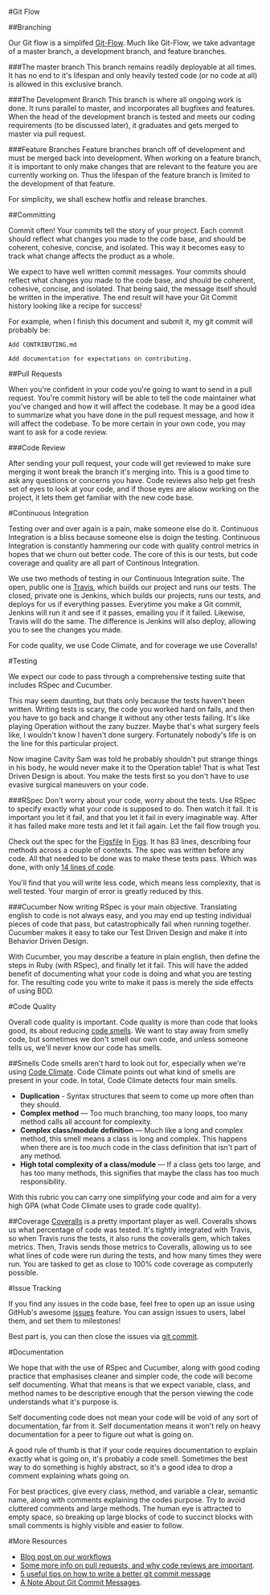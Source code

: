 #Git Flow

##Branching

Our Git flow is a simplifed [Git-Flow](http://nvie.com/posts/a-successful-git-branching-model/). Much like Git-Flow, we take advantage of a master branch, a development branch, and feature branches.

###The master branch
This branch remains readily deployable at all times. It has no end to it's lifespan and only heavily tested code (or no code at all) is allowed in this exclusive branch.

###The Development Branch
This branch is where all ongoing work is done. It runs parallel to master, and incorporates all bugfixes and features. When the head of the development branch is tested and meets our coding requirements (to be discussed later), it graduates and gets merged to master via pull request.

###Feature Branches
Feature branches branch off of development and must be merged back into development. When working on a feature branch, it is important to only make changes that are relevant to the feature you are currently working on. Thus the lifespan of the feature branch is limited to the development of that feature.

For simplicity, we shall eschew hotfix and release branches.

##Committing

Commit often! Your commits tell the story of your project. Each commit should reflect what changes you made to the code base, and should be coherent, cohesive, concise, and isolated. This way it becomes easy to track what change affects the product as a whole.

We expect to have well written commit messages. Your commits should reflect what changes you made to the code base, and should be coherent, cohesive, concise, and isolated. That being said, the message itself should be written in the imperative. The end result will have your Git Commit history looking like a recipe for success!

For example, when I finish this document and submit it, my git commit will probably be:

```
Add CONTRIBUTING.md

Add documentation for expectations on contributing.
```


##Pull Requests

When you're confident in your code you're going to want to send in a pull request. You're commit history will be able to tell the code maintainer what you've changed and how it will affect the codebase. It may be a good idea to summarize what you have done in the pull request message, and how it will affect the codebase. To be more certain in your own code, you may want to ask for a code review.

###Code Review

After sending your pull request, your code will get reviewed to make sure merging it wont break the branch it's merging into. This is a good time to ask any questions or concerns you have. Code reviews also help get fresh set of eyes to look at your code, and if those eyes are alsow working on the project, it lets them get familiar with the new code base.


#Continuous Integration

Testing over and over again is a pain, make someone else do it. Continuous Integration is a bliss because someone else is doign the testing. Continuous Integration is constantly hammering our code with quality control metrics in hopes that we churn out better code. The core of this is our tests, but code coverage and quality are all part of Continous Integration.

We use two methods of testing in our Continuous Integration suite. The open, public one is [Travis](https://travis-ci.org/NYULibraries/ichabod), which builds our project and runs our tests. The closed, private one is Jenkins, which builds our projects, runs our tests, and deploys for us if everything passes. Everytime you make a Git commit, Jenkins will run it and see if it passes, emailing you if it failed. Likewise, Travis will do the same. The difference is Jenkins will also deploy, allowing you to see the changes you made.

For code quality, we use Code Climate, and for coverage we use Coveralls!

#Testing

We expect our code to pass through a comprehensive testing suite that includes RSpec and Cucumber.

This may seem daunting, but thats only because the tests haven't been written. Writing tests is scary, the code you worked hard on fails, and then you have to go back and change it without any other tests failing. It's like playing Operation without the zany buzzer. Maybe that's what surgery feels like, I wouldn't know I haven't done surgery. Fortunately nobody's life is on the line for this particular project.

Now imagine Cavity Sam was told he probably shouldn't put strange things in his body, he would never make it to the Operation table! That is what Test Driven Design is about. You make the tests first so you don't have to use evasive surgical maneuvers on your code.

###RSpec
Don't worry about your code, worry about the tests. Use RSpec to specify exactly what your code is supposed to do. Then watch it fail. It is important you let it fail, and that you let it fail in every imaginable way. After it has failed make more tests and let it fail again. Let the fail flow trough you.

Check out the spec for the [Figsfile](https://github.com/NYULibraries/figs/blob/master/spec/figs/figfile_spec.rb) in [Figs](https://github.com/NYULibraries/figs). It has 83 lines, describing four methods across a couple of contexts. The spec was written before any code. All that needed to be done was to make these tests pass. Which was done, with only [14 lines of code](https://github.com/NYULibraries/figs/blob/master/lib/figs/figsfile.rb).

You'll find that you will write less code, which means less complexity, that is well tested. Your margin of error is greatly reduced by this.


###Cucumber
Now writing RSpec is your main objective. Translating english to code is not always easy, and you may end up testing individual pieces of code that pass, but catastrophically fail when running together. Cucumber makes it easy to take our Test Driven Design and make it into Behavior Driven Design.

With Cucumber, you may describe a feature in plain english, then define the steps in Ruby (with RSpec), and finally let it fail. This will have the added benefit of documenting what your code is doing and what you are testing for. The resulting code you write to make it pass is merely the side effects of using BDD.

#Code Quality

Overall code quality is important. Code quality is more than code that looks good, its about reducing [code smells](http://martinfowler.com/bliki/CodeSmell.html). We want to stay away from smelly code, but sometimes we don't smell our own code, and unless someone tells us, we'll never know our code has smells.

##Smells
Code smells aren't hard to look out for, especially when we're using [Code Climate](https://codeclimate.com/github/NYULibraries/ichabod/). Code Climate points out what kind of smells are present in your code. In total, Code Climate detects four main smells.

* __Duplication__ - Syntax structures that seem to come up more often than they should.
* __Complex method__ — Too much branching, too many loops, too many method calls all account for complexity.
* __Complex class/module definition__ — Much like a long and complex method, this smell means a class is long and complex. This happens when there are is too much code in the class definition that isn't part of any method.
* __High total complexity of a class/module__ — If a class gets too large, and has too many methods, this signifies that maybe the class has too much responsibility.

With this rubric you can carry one simplifying your code and aim for a very high GPA (what Code Climate uses to grade code quality).

##Coverage
[Coveralls](https://coveralls.io/r/NYULibraries/ichabod?branch=development) is a pretty important player as well. Coveralls shows us what percentage of code was tested. It's tightly integrated with Travis, so when Travis runs the tests, it also runs the coveralls gem, which takes metrics. Then, Travis sends those metrics to Coveralls, allowing us to see what lines of code were run during the tests, and how many times they were run. You are tasked to get as close to 100% code coverage as computerly possible.


#Issue Tracking

If you find any issues in the code base, feel free to open up an issue using GitHub's awesome [issues](https://github.com/NYULibraries/ichabod/issues) feature. You can assign issues to users, label them, and set them to milestones!

Best part is, you can then close the issues via [git commit](https://help.github.com/articles/closing-issues-via-commit-messages). 



#Documentation

We hope that with the use of RSpec and Cucumber, along with good coding practice that emphasises cleaner and simpler code, the code will become self documenting. What that means is that we expect variable, class, and method names to be descriptive enough that the person viewing the code understands what it's purpose is.

Self documenting code does not mean your code will be void of any sort of documentation, far from it. Self documentation means it won't rely on heavy documentation for a peer to figure out what is going on.

A good rule of thumb is that if your code requires documentation to explain exactly what is going on, it's probably a code smell. Sometimes the best way to do something is highly abstract, so it's a good idea to drop a comment explaining whats going on.

For best practices, give every class, method, and variable a clear, semantic name, along with comments explaining the codes purpose. Try to avoid cluttered comments and large methods. The human eye is attracted to empty space, so breaking up large blocks of code to succinct blocks with small comments is highly visible and easier to follow.

#More Resources

* [Blog post on our workflows](https://web1.library.nyu.edu/libtechnyu/blog/2013/05/21/development-workflows/)
* [Some more info on pull requests, and why code reviews are important](https://www.igvita.com/2011/12/19/dont-push-your-pull-requests/).
* [5 useful tips on how to write a better git commit message](http://robots.thoughtbot.com/5-useful-tips-for-a-better-commit-message)
* [A Note About Git Commit Messages](http://tbaggery.com/2008/04/19/a-note-about-git-commit-messages.html). 



